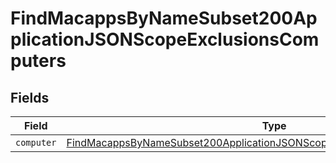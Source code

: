 # FindMacappsByNameSubset200ApplicationJSONScopeExclusionsComputers


## Fields

| Field                                                                                                                                                                             | Type                                                                                                                                                                              | Required                                                                                                                                                                          | Description                                                                                                                                                                       |
| --------------------------------------------------------------------------------------------------------------------------------------------------------------------------------- | --------------------------------------------------------------------------------------------------------------------------------------------------------------------------------- | --------------------------------------------------------------------------------------------------------------------------------------------------------------------------------- | --------------------------------------------------------------------------------------------------------------------------------------------------------------------------------- |
| `computer`                                                                                                                                                                        | [FindMacappsByNameSubset200ApplicationJSONScopeExclusionsComputersComputer](../../models/operations/findmacappsbynamesubset200applicationjsonscopeexclusionscomputerscomputer.md) | :heavy_minus_sign:                                                                                                                                                                | N/A                                                                                                                                                                               |